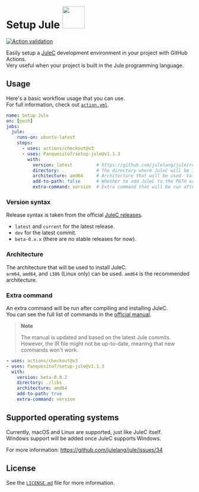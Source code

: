 # Setup Jule <a href="https://jule.dev"><img src="https://raw.githubusercontent.com/julelang/resources/master/jule_icon.svg" height="60px"></a>

[![Action validation](https://github.com/Panquesito7/setup-jule/actions/workflows/test.yml/badge.svg)](https://github.com/Panquesito7/setup-jule/actions/workflows/test.yml)

Easily setup a [JuleC](https://jule.dev) development environment in your project with GitHub Actions.\
Very useful when your project is built in the Jule programming language.

## Usage

Here's a basic workflow usage that you can use.\
For full information, check out [`action.yml`](https://github.com/Panquesito7/setup-jule/blob/main/action.yml).

```yml
name: Setup Jule
on: [push]
jobs:
  jule:
    runs-on: ubuntu-latest
    steps:
      - uses: actions/checkout@v3
      - uses: Panquesito7/setup-jule@v1.1.3
        with:
          version: latest         # https://github.com/julelang/jule/releases for all JuleC versions.
          directory: .            # The directory where JuleC will be installed.
          architecture: amd64     # Architecture that will be used. Valid options are `amd64`, `arm64`, and `i386` (optional).
          add-to-path: false      # Whether to add JuleC to the PATH or not (optional).
          extra-command: version  # Extra command that will be run after compiling JuleC (optional; see below for more information).
```

### Version syntax

Release syntax is taken from the official [JuleC releases](https://github.com/julelang/jule/releases).

- `latest` and `current` for the latest release.
- `dev` for the latest commit.
- `beta-0.x.x` (there are no stable releases for now).

### Architecture

The architecture that will be used to install JuleC.\
`arm64`, `amd64`, and `i386` (Linux only) can be used. `amd64` is the recommended architecture.

### Extra command

An extra command will be run after compiling and installing JuleC.\
You can see the full list of commands in the [official manual](https://manual.jule.dev/compiler/basic-commands.html).

> **Note**
>
> The manual is updated and based on the latest Jule commits.\
> However, the IR file might not be up-to-date, meaning that new commands won't work.

```yml
- uses: actions/checkout@v3
- uses: Panquesito7/setup-jule@v1.1.3
  with:
    version: beta-0.0.2
    directory: ./libs
    architecture: amd64
    add-to-path: true
    extra-command: version
```

## Supported operating systems

Currently, macOS and Linux are supported, just like JuleC itself.\
Windows support will be added once JuleC supports Windows.

For more information: <https://github.com/julelang/jule/issues/34>

## License

See the [`LICENSE.md`](https://github.com/Panquesito7/setup-jule/blob/main/LICENSE.md) file for more information.
